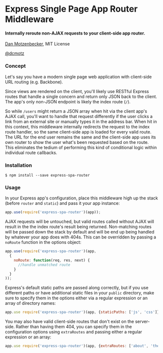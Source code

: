 # Express Single Page App Router Middleware
#### Internally reroute non-AJAX requests to your client-side app router.
[Dan Motzenbecker](http://oxism.com), MIT License

[@dcmotz](http://twitter.com/dcmotz)


### Concept
Let's say you have a modern single page web application with client-side
URL routing (e.g. Backbone).

Since views are rendered on the client, you'll likely use RESTful Express routes
that handle a single concern and return only JSON back to the client. The app's
only non-JSON endpoint is likely the index route (`/`).

So while `/users` might return a JSON array when hit via the client app's AJAX
call, you'll want to handle that request differently if the user clicks a link from
an external site or manually types it in the address bar. When hit in this context,
this middleware internally redirects the request to the index route handler, so the
same client-side app is loaded for every valid route. The URL for the end user
remains the same and the client-side app uses its own router to show the user what's
been requested based on the route. This eliminates the tedium of performing this kind
of conditional logic within individual route callbacks.

### Installation
```
$ npm install --save express-spa-router
```

### Usage
In your Express app's configuration, place this middleware high up the stack
(before `router` and `static`) and pass it your app instance:

```javascript
app.use(require('express-spa-router')(app));
```

AJAX requests will be untouched, but valid routes called without AJAX will result
in the the index route's result being returned. Non-matching routes will be
passed down the stack by default and will be end up being handled by whatever your
app does with 404s. This can be overridden by passing a `noRoute` function in the
options object:

```javascript
app.use(require('express-spa-router')(app, 
  { 
    noRoute: function(req, res, next) {
      //handle unmatched route
    }
  }
));
```

Express's default static paths are passed along correctly, but if you use different
paths or have additional static files in your `public` directory, make sure to specify
them in the options either via a regular expression or an array of directory names:

```javascript
app.use require('express-spa-router')(app, {staticPaths: ['js', 'css']});
```

You may also have valid client-side routes that don't exist on the server-side.
Rather than having them 404, you can specify them in the configuration options
using `extraRoutes` and passing either a regular expression or an array:

```javascript
app.use require('express-spa-router')(app, {extraRoutes: ['about', 'themes']});
```

